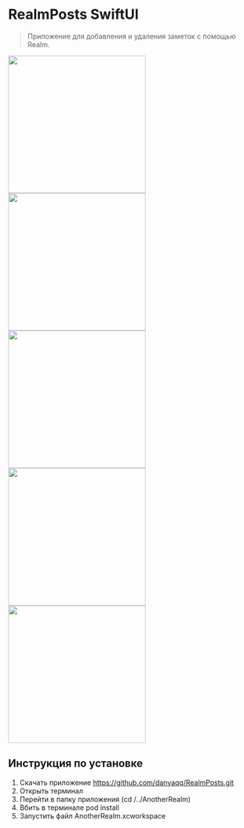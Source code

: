 # RealmPosts SwiftUI 

> Приложение для добавления и удаления заметок с помощью Realm.

<div style="text-align:center"></div>

<div>
<img height="280" src="https://i.ibb.co/t4n48p5/Simulator-Screen-Shot-i-Phone-12-2021-07-26-at-12-06-48.png">
<img height="280" src="https://i.ibb.co/M55tcLP/Simulator-Screen-Shot-i-Phone-12-2021-07-26-at-12-06-53.png">
<img height="280" src="https://i.ibb.co/vDnMbs5/Simulator-Screen-Shot-i-Phone-12-2021-07-26-at-12-07-26.png">
<img height="280" src="https://i.ibb.co/d0cRQTw/Simulator-Screen-Shot-i-Phone-12-2021-07-26-at-12-07-33.png">
<img height="280" src="https://i.ibb.co/wzTRtXc/Simulator-Screen-Shot-i-Phone-12-2021-07-26-at-12-37-39.png">
</div>

## Инструкция по установке
1. Скачать приложение https://github.com/danyaqq/RealmPosts.git
2. Открыть терминал
3. Перейти в папку приложения (cd /../AnotherRealm)
4. Вбить в терминале pod install
5. Запустить файл AnotherRealm.xcworkspace
